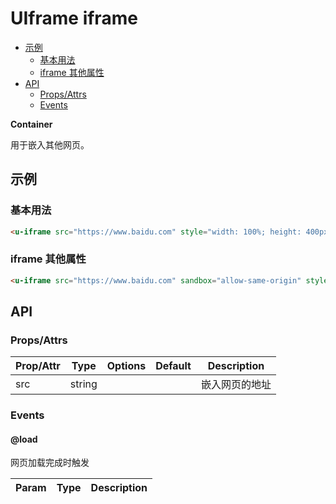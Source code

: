<!-- 该 README.md 根据 api.yaml 和 docs/*.md 自动生成，为了方便在 GitHub 和 NPM 上查阅。如需修改，请查看源文件 -->

# UIframe iframe

- [示例](#示例)
    - [基本用法](#基本用法)
    - [iframe 其他属性](#iframe-其他属性)
- [API]()
    - [Props/Attrs](#propsattrs)
    - [Events](#events)

**Container**

用于嵌入其他网页。

## 示例
### 基本用法

``` html
<u-iframe src="https://www.baidu.com" style="width: 100%; height: 400px;"></u-iframe>
```

### iframe 其他属性

``` html
<u-iframe src="https://www.baidu.com" sandbox="allow-same-origin" style="width: 100%; height: 400px"></u-iframe>
```

## API
### Props/Attrs

| Prop/Attr | Type | Options | Default | Description |
| --------- | ---- | ------- | ------- | ----------- |
| src | string |  |  | 嵌入网页的地址 |

### Events

#### @load

网页加载完成时触发

| Param | Type | Description |
| ----- | ---- | ----------- |

